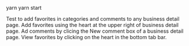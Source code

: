 yarn
yarn start

Test to add favorites in categories and comments to any business detail page.
Add favorites using the heart at the upper right of business detail page.
Ad comments by clicing the New comment box of a business detail page.
View favorites by clicking on the heart in the bottom tab bar.
